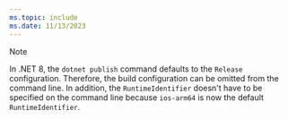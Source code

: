 ```yaml
---
ms.topic: include
ms.date: 11/13/2023
---
```


> [!NOTE]
> In .NET 8, the `dotnet publish` command defaults to the `Release` configuration. Therefore, the build configuration can be omitted from the command line. In addition, the `RuntimeIdentifier` doesn't have to be specified on the command line because `ios-arm64` is now the default `RuntimeIdentifier`.
